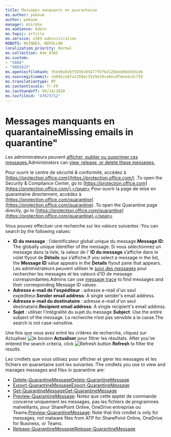 ```yaml
---
title: Messages manquants en quarantaine
ms.author: pebaum
author: pebaum
manager: mnirkhe
ms.audience: Admin
ms.topic: article
ms.service: o365-administration
ROBOTS: NOINDEX, NOFOLLOW
localization_priority: Normal
ms.collection: Adm_O365
ms.custom:
- "5668"
- "9002625"
ms.openlocfilehash: 55ed9a92675939c05477fbf6d12bbedd6eb931d6
ms.sourcegitcommit: c6692ce0fa1358ec3529e59ca0ecdfdea4cdc759
ms.translationtype: MT
ms.contentlocale: fr-FR
ms.lasthandoff: 09/14/2020
ms.locfileid: "47673712"
---
```

# <a name="missing-emails-in-quarantine"></a><span data-ttu-id="e0626-102">Messages manquants en quarantaine</span><span class="sxs-lookup"><span data-stu-id="e0626-102">Missing emails in quarantine"</span></span>

<span data-ttu-id="e0626-103">Les administrateurs peuvent [afficher, publier ou supprimer ces messages.](https://docs.microsoft.com/microsoft-365/security/office-365-security/manage-quarantined-messages-and-files?view=o365-worldwide)</span><span class="sxs-lookup"><span data-stu-id="e0626-103">Administrators can [view, release, or delete these messages.](https://docs.microsoft.com/microsoft-365/security/office-365-security/manage-quarantined-messages-and-files?view=o365-worldwide)</span></span>

<span data-ttu-id="e0626-104">Pour ouvrir le centre de sécurité & conformité, accédez à [https://protection.office.com](https://protection.office.com/) .</span><span class="sxs-lookup"><span data-stu-id="e0626-104">To open the Security & Compliance Center, go to [https://protection.office.com](https://protection.office.com/).</span></span> <span data-ttu-id="e0626-105">Pour ouvrir la page de mise en quarantaine directement, accédez à [https://protection.office.com/quarantine](https://protection.office.com/quarantine) .</span><span class="sxs-lookup"><span data-stu-id="e0626-105">To open the Quarantine page directly, go to [https://protection.office.com/quarantine](https://protection.office.com/quarantine).</span></span>  

<span data-ttu-id="e0626-106">Vous pouvez effectuer une recherche sur les valeurs suivantes :</span><span class="sxs-lookup"><span data-stu-id="e0626-106">You can search by the following values:</span></span>  

- <span data-ttu-id="e0626-107">**ID du message** : l’identificateur global unique du message.</span><span class="sxs-lookup"><span data-stu-id="e0626-107">**Message ID**: The globally unique identifier of the message.</span></span> <span data-ttu-id="e0626-108">Si vous sélectionnez un message dans la liste, la valeur de l'  **ID du message**  s’affiche dans le volet flyout de  **Détails**  qui s’affiche.</span><span class="sxs-lookup"><span data-stu-id="e0626-108">If you select a message in the list, the  **Message ID**  value appears in the  **Details**  flyout pane that appears.</span></span> <span data-ttu-id="e0626-109">Les administrateurs peuvent utiliser le [suivi des messages](https://docs.microsoft.com/microsoft-365/security/office-365-security/message-trace-scc?view=o365-worldwide) pour rechercher les messages et les valeurs d’ID de message correspondantes.</span><span class="sxs-lookup"><span data-stu-id="e0626-109">Admins can use [message trace](https://docs.microsoft.com/microsoft-365/security/office-365-security/message-trace-scc?view=o365-worldwide) to find messages and their corresponding Message ID values.</span></span>
- <span data-ttu-id="e0626-110">**Adresse e-mail de l'expéditeur** : adresse e-mail d'un seul expéditeur.</span><span class="sxs-lookup"><span data-stu-id="e0626-110">**Sender email address**: A single sender's email address.</span></span>
- <span data-ttu-id="e0626-111">**Adresse e-mail du destinataire** : adresse e-mail d'un seul destinataire.</span><span class="sxs-lookup"><span data-stu-id="e0626-111">**Recipient email address**: A single recipient's email address.</span></span>
- <span data-ttu-id="e0626-112">**Sujet** : utiliser l'intégralité du sujet du message.</span><span class="sxs-lookup"><span data-stu-id="e0626-112">**Subject**: Use the entire subject of the message.</span></span> <span data-ttu-id="e0626-113">La recherche n’est pas sensible à la casse.</span><span class="sxs-lookup"><span data-stu-id="e0626-113">The search is not case-sensitive.</span></span>

<span data-ttu-id="e0626-114">Une fois que vous avez entré les critères de recherche, cliquez sur Actualiser ![ le bouton ](https://docs.microsoft.com/microsoft-365/media/scc-quarantine-refresh.png?view=o365-worldwide) **Actualiser** pour filtrer les résultats.  </span><span class="sxs-lookup"><span data-stu-id="e0626-114">After you've entered the search criteria, click  ![Refresh button](https://docs.microsoft.com/microsoft-365/media/scc-quarantine-refresh.png?view=o365-worldwide)  **Refresh**  to filter the results.</span></span>

<span data-ttu-id="e0626-115">Les cmdlets que vous utilisez pour afficher et gérer les messages et les fichiers en quarantaine sont les suivantes :</span><span class="sxs-lookup"><span data-stu-id="e0626-115">The cmdlets you use to view and manages messages and files in quarantine are:</span></span>
- [<span data-ttu-id="e0626-116">Delete-QuarantineMessage</span><span class="sxs-lookup"><span data-stu-id="e0626-116">Delete-QuarantineMessage</span></span>](https://docs.microsoft.com/powershell/module/exchange/delete-quarantinemessage)
- [<span data-ttu-id="e0626-117">Export-QuarantineMessage</span><span class="sxs-lookup"><span data-stu-id="e0626-117">Export-QuarantineMessage</span></span>](https://docs.microsoft.com/powershell/module/exchange/export-quarantinemessage)
- [<span data-ttu-id="e0626-118">Get-QuarantineMessage</span><span class="sxs-lookup"><span data-stu-id="e0626-118">Get-QuarantineMessage</span></span>](https://docs.microsoft.com/powershell/module/exchange/get-quarantinemessage)
- <span data-ttu-id="e0626-119">[Preview-QuarantineMessage](https://docs.microsoft.com/powershell/module/exchange/preview-quarantinemessage): Notez que cette applet de commande concerne uniquement les messages, pas les fichiers de programmes malveillants, pour SharePoint Online, OneDrive entreprise ou Teams.</span><span class="sxs-lookup"><span data-stu-id="e0626-119">[Preview-QuarantineMessage](https://docs.microsoft.com/powershell/module/exchange/preview-quarantinemessage): Note that this cmdlet is only for messages, not malware files from ATP for SharePoint Online, OneDrive for Business, or Teams.</span></span>
- [<span data-ttu-id="e0626-120">Release-QuarantineMessage</span><span class="sxs-lookup"><span data-stu-id="e0626-120">Release-QuarantineMessage</span></span>](https://docs.microsoft.com/powershell/module/exchange/release-quarantinemessage)